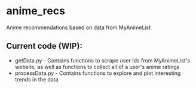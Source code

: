 # anime_recs
Anime recommendations based on data from MyAnimeList

## Current code (WIP):
- getData.py - Contains functions to scrape user Ids from MyAnimeList's website, as well as functions to collect all of a user's anime ratings
- processData.py - Contains functions to explore and plot interesting trends in the data
